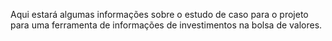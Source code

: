 Aqui estará algumas informações sobre o estudo de caso para o projeto para uma ferramenta de informações de investimentos na bolsa de valores.